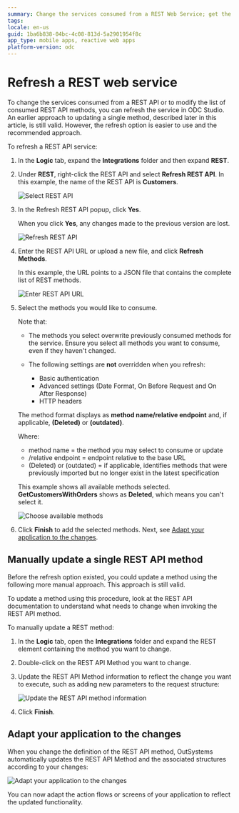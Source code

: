 ```yaml
---
summary: Change the services consumed from a REST Web Service; get the latest changes or modify the list of consumed methods in ODC Studio.
tags:
locale: en-us
guid: 1ba6b838-04bc-4c08-813d-5a2901954f8c
app_type: mobile apps, reactive web apps
platform-version: odc
---
```


# Refresh a REST web service

To change the services consumed from a REST API or to modify the list of consumed REST API methods, you can refresh the service in ODC Studio.
An earlier approach to updating a single method, described later in this article, is still valid. However, the refresh option is easier to use and the recommended approach.

To refresh a REST API service:

1. In the **Logic** tab, expand the **Integrations** folder and then expand **REST**.

1. Under **REST**, right-click the REST API and select **Refresh REST API**. In this example, the name of the REST API is **Customers**.

    ![Select REST API](images/rest-refresh-1-odcs.png)

1. In the Refresh REST API popup, click **Yes**. 

    When you click **Yes**, any changes made to the previous version are lost.  

    ![Refresh REST API](images/rest-refresh-confirm-2-odcs.png)

1. Enter the REST API URL or upload a new file, and click **Refresh Methods**. 

    In this example, the URL points to a JSON file that contains the complete list of REST methods.

    ![Enter REST API URL](images/rest-refresh-URL-3-odcs.png)

1. Select the methods you would like to consume. 
    
    Note that:
    
    * The methods you select overwrite previously consumed methods for the service. Ensure you select all methods you want to consume, even if they haven't changed.
    * The following settings are **not** overridden when you refresh:
            
        * Basic authentication
        * Advanced settings (Date Format, On Before Request and On After Response)
        * HTTP headers

    The method format displays as **method name/relative endpoint** and, if applicable, **(Deleted)** or **(outdated)**.

    Where:
    
    * method name = the method you may select to consume or update
    *  /relative endpoint = endpoint relative to the base URL
    *  (Deleted) or (outdated) = if applicable, identifies methods that were previously imported but no longer exist in the latest specification

    This example shows all available methods selected. **GetCustomersWithOrders** shows as **Deleted**, which means you can't select it.

    ![Choose available methods](images/rest-refresh-methods-4-odcs.png)

1. Click **Finish** to add the selected methods.
Next, see [Adapt your application to the changes](#adapt-your-application-to-the-changes).

## Manually update a single REST API method

Before the refresh option existed, you could update a method using the following more manual approach. This approach is still valid.

To update a method using this procedure, look at the REST API documentation to understand what needs to change when invoking the REST API method.

To manually update a REST method:

1. In the **Logic** tab, open the **Integrations** folder and expand the REST element containing the method you want to change.

1. Double-click on the REST API Method you want to change.

1. Update the REST API Method information to reflect the change you want to execute, such as adding new parameters to the request structure:

    ![Update the REST API method information](images/rest-change-1-odcs.png) 

1. Click **Finish**. 

## Adapt your application to the changes

When you change the definition of the REST API method, OutSystems automatically updates the REST API Method and the associated structures according to your changes:

![Adapt your application to the changes](images/rest-change-2-odcs.png)

You can now adapt the action flows or screens of your application to reflect the updated functionality.
